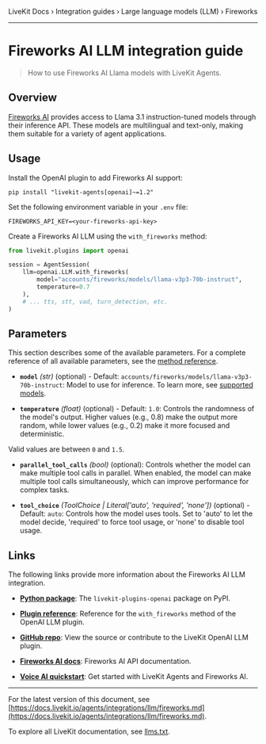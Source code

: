 LiveKit Docs › Integration guides › Large language models (LLM) › Fireworks

---

# Fireworks AI LLM integration guide

> How to use Fireworks AI Llama models with LiveKit Agents.

## Overview

[Fireworks AI](https://fireworks.ai/) provides access to Llama 3.1 instruction-tuned models through their inference API. These models are multilingual and text-only, making them suitable for a variety of agent applications.

## Usage

Install the OpenAI plugin to add Fireworks AI support:

```shell
pip install "livekit-agents[openai]~=1.2"

```

Set the following environment variable in your `.env` file:

```shell
FIREWORKS_API_KEY=<your-fireworks-api-key>

```

Create a Fireworks AI LLM using the `with_fireworks` method:

```python
from livekit.plugins import openai

session = AgentSession(
    llm=openai.LLM.with_fireworks(
        model="accounts/fireworks/models/llama-v3p3-70b-instruct",
        temperature=0.7
    ),
    # ... tts, stt, vad, turn_detection, etc.
)

```

## Parameters

This section describes some of the available parameters. For a complete reference of all available parameters, see the [method reference](https://docs.livekit.io/reference/python/v1/livekit/plugins/openai/index.html.md#livekit.plugins.openai.LLM.with_fireworks).

- **`model`** _(str)_ (optional) - Default: `accounts/fireworks/models/llama-v3p3-70b-instruct`: Model to use for inference. To learn more, see [supported models](https://docs.fireworks.ai/models/).

- **`temperature`** _(float)_ (optional) - Default: `1.0`: Controls the randomness of the model's output. Higher values (e.g., 0.8) make the output more random, while lower values (e.g., 0.2) make it more focused and deterministic.

Valid values are between `0` and `1.5`.

- **`parallel_tool_calls`** _(bool)_ (optional): Controls whether the model can make multiple tool calls in parallel. When enabled, the model can make multiple tool calls simultaneously, which can improve performance for complex tasks.

- **`tool_choice`** _(ToolChoice | Literal['auto', 'required', 'none'])_ (optional) - Default: `auto`: Controls how the model uses tools. Set to 'auto' to let the model decide, 'required' to force tool usage, or 'none' to disable tool usage.

## Links

The following links provide more information about the Fireworks AI LLM integration.

- **[Python package](https://pypi.org/project/livekit-plugins-openai/)**: The `livekit-plugins-openai` package on PyPI.

- **[Plugin reference](https://docs.livekit.io/reference/python/v1/livekit/plugins/openai/index.html.md#livekit.plugins.openai.LLM.with_fireworks)**: Reference for the `with_fireworks` method of the OpenAI LLM plugin.

- **[GitHub repo](https://github.com/livekit/agents/tree/main/livekit-plugins/livekit-plugins-openai)**: View the source or contribute to the LiveKit OpenAI LLM plugin.

- **[Fireworks AI docs](https://docs.fireworks.ai/docs/overview)**: Fireworks AI API documentation.

- **[Voice AI quickstart](https://docs.livekit.io/agents/start/voice-ai.md)**: Get started with LiveKit Agents and Fireworks AI.

---


For the latest version of this document, see [https://docs.livekit.io/agents/integrations/llm/fireworks.md](https://docs.livekit.io/agents/integrations/llm/fireworks.md).

To explore all LiveKit documentation, see [llms.txt](https://docs.livekit.io/llms.txt).